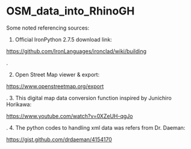 # OSM_data_into_RhinoGH
Some noted referencing sources:

1. Official IronPython 2.7.5 download link:

https://github.com/IronLanguages/ironclad/wiki/building

.

2. Open Street Map viewer & export:

https://www.openstreetmap.org/export

.
3. This digital map data conversion function inspired by Junichiro Horikawa:

https://www.youtube.com/watch?v=0XZeUH-qgJo

.
4. The python codes to handling xml data was refers from Dr. Daeman:

https://gist.github.com/drdaeman/4154170
